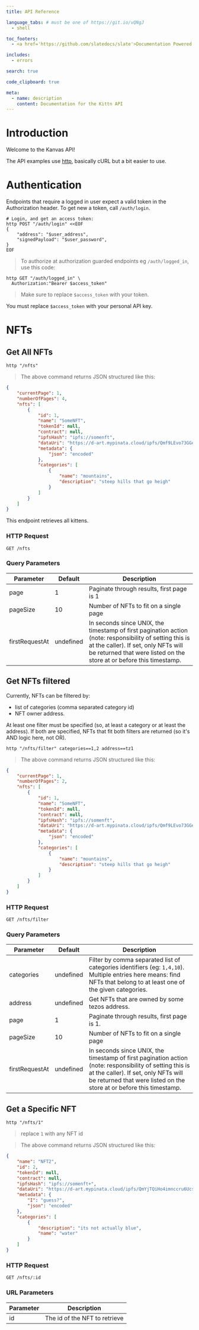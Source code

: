 ```yaml
---
title: API Reference

language_tabs: # must be one of https://git.io/vQNgJ
  - shell

toc_footers:
  - <a href='https://github.com/slatedocs/slate'>Documentation Powered by Slate</a>

includes:
  - errors

search: true

code_clipboard: true

meta:
  - name: description
    content: Documentation for the Kittn API
---
```


# Introduction

Welcome to the Kanvas API!

The API examples use [http](https://httpie.io/), basically cURL but a bit easier to use.

# Authentication

Endpoints that require a logged in user expect a valid token in the Authorization header. To get new a token, call `/auth/login`.

```shell
# Login, and get an access token:
http POST "/auth/login" <<EOF
{
    "address": "$user_address",
    "signedPayload": "$user_password",
}
EOF
```

> To authorize at authorization guarded endpoints eg `/auth/logged_in`, use this code:

```shell
http GET "/auth/logged_in" \
  Authorization:"Bearer $access_token"
```

> Make sure to replace `$access_token` with your token.

<aside class="notice">
You must replace <code>$access_token</code> with your personal API key.
</aside>


# NFTs

## Get All NFTs

```shell
http "/nfts"
```

> The above command returns JSON structured like this:

```json
{
    "currentPage": 1,
    "numberOfPages": 4,
    "nfts": [
        {
            "id": 1,
            "name": "SomeNFT",
            "tokenId": null,
            "contract": null,
            "ipfsHash": "ipfs://somenft",
            "dataUri": "https://d-art.mypinata.cloud/ipfs/Qmf9LEvo73GGeymjxMYWCggc91DKCXcKVAiNoHT6ZVrjq2",
            "metadata": {
                "json": "encoded"
            },
            "categories": [
                {
                    "name": "mountains",
                    "description": "steep hills that go heigh"
                }
            ]
        }
    ]
}
```

This endpoint retrieves all kittens.

### HTTP Request

`GET /nfts`

### Query Parameters

Parameter | Default | Description
--------- | ------- | -----------
page | 1 | Paginate through results, first page is 1
pageSize | 10 | Number of NFTs to fit on a single page
firstRequestAt | undefined | In seconds since UNIX, the timestamp of first pagination action (note: responsibility of setting this is at the caller). If set, only NFTs will be returned that were listed on the store at or before this timestamp.

## Get NFTs filtered

Currently, NFTs can be filtered by:
- list of categories (comma separated category id)
- NFT owner address.

At least one filter must be specified (so, at least a category or at least the address). If both are specified, NFTs that fit both filters are returned (so it's AND logic here, not OR).

```shell
http "/nfts/filter" categories==1,2 address==tz1
```

> The above command returns JSON structured like this:

```json
{
    "currentPage": 1,
    "numberOfPages": 2,
    "nfts": [
        {
            "id": 1,
            "name": "SomeNFT",
            "tokenId": null,
            "contract": null,
            "ipfsHash": "ipfs://somenft",
            "dataUri": "https://d-art.mypinata.cloud/ipfs/Qmf9LEvo73GGeymjxMYWCggc91DKCXcKVAiNoHT6ZVrjq2",
            "metadata": {
                "json": "encoded"
            },
            "categories": [
                {
                    "name": "mountains",
                    "description": "steep hills that go heigh"
                }
            ]
        }
    ]
}
```

### HTTP Request

`GET /nfts/filter`

### Query Parameters

Parameter | Default | Description
--------- | ------- | -----------
categories | undefined | Filter by comma separated list of categories identifiers (eg: `1,4,10`). Multiple entries here means: find NFTs that belong to at least one of the given categories.
address | undefined | Get NFTs that are owned by some tezos address.
page | 1 | Paginate through results, first page is 1.
pageSize | 10 | Number of NFTs to fit on a single page
firstRequestAt | undefined | In seconds since UNIX, the timestamp of first pagination action (note: responsibility of setting this is at the caller). If set, only NFTs will be returned that were listed on the store at or before this timestamp.

## Get a Specific NFT

```shell
http "/nfts/1"
```
> replace `1` with any NFT id

> The above command returns JSON structured like this:

```json
{
    "name": "NFT2",
    "id": 2,
    "tokenId": null,
    "contract": null,
    "ipfsHash": "ipfs://somenft+",
    "dataUri": "https://d-art.mypinata.cloud/ipfs/QmYjTQiHo4imnccru6Ucsv1MwFLgtHTA1NzXYeZZPPTvq1",
    "metadata": {
        "I": "guess?",
        "json": "encoded"
    },
    "categories": [
        {
            "description": "its not actually blue",
            "name": "water"
        }
    ]
}
```

### HTTP Request

`GET /nfts/:id`

### URL Parameters

Parameter | Description
--------- | -----------
id | The id of the NFT to retrieve
